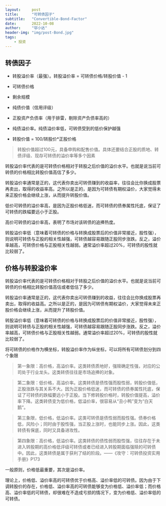 ```yaml
---
layout:     post
title:      "可转债因子"
subtitle:   "Convertible-Bond-Factor"
date:       2022-10-08
author:     "邬小达"
header-img: "img/post-Bond.jpg"
tags:
    - 投资
---
```


## 转债因子

* 转股溢价率（最强）。转股溢价率 = 可转债价格/转股价值 - 1
* 可转债价格

* 剩余规模

* 纯债价值（信用评级）

* 正股资产负债率（用于排雷，剔除资产负债率高的）

* 纯债溢价率。纯债溢价率低，可转债受到的低价保护越强
* 转股价值 = 100/转股价*正股价格

> 转股价值超过100元，具备申购和配售价值。具体还要结合正股的质地、转债评级、现存可转债的溢价率等多个因素

转股溢价率代表的是可转债价格相对于转股之后价值的溢价水平。也就是说当前可转债的价格相比转股价值高估了多少。

转股溢价率通常是正的，这代表你卖出可转债赚到的收益率，往往会比你换成股票再卖出，取得的收益率高。之所以是正的，是因为可转债有期权溢价，大家觉得未来正股价格会继续上涨，从而提升转股价值。

低价可转债的溢价率高，是因为正股价格低迷，而可转债的债券属性托底，保证了可转债的跌幅要远小于正股。

高价可转债的溢价率高，表明了市场对该转债的追捧热度。

转股溢价率低（意味着可转债的价格与转换成股票后的价值非常接近，股性强），则说明可转债与正股的相关性越强，可转债越容易跟随正股同步涨跌。反之，溢价率越高，可转债价格与正股相关性越弱。通常溢价率超过20%，可转债的股性就比较弱了。

## 价格与转股溢价率

转股溢价率代表的是可转债价格相对于转股之后价值的溢价水平。也就是说当前可转债的价格相比转股价值高估或者低估了多少。

转股溢价率通常是正的，这代表你卖出可转债赚到的收益，往往会比你换成股票再卖出，取得的收益高。之所以是正的，是因为可转债有期权溢价，大家觉得未来正股价格会继续上涨，从而提升了转股价值。

转股溢价率低（意味着可转债的价格与转换成股票后的价值非常接近，股性强），则说明可转债与正股的相关性越强，可转债越容易跟随正股同步涨跌。反之，溢价率越高，可转债价格与正股相关性越弱。通常溢价率超过20%，可转债的股性就比较弱了。

将可转债的价格作为横坐标，转股溢价率作为纵坐标，可以将所有可转债划分到四个象限

> 第一象限：高价格，高溢价率。这类转债质地好，强赎确定性强，对应的公司处于行业龙头。这类转债往往是市场追捧的对象。

> 第二象限：低价格，高溢价率。这类转债是债性强而股性弱，转股价值低，正股涨跌与其关系不大。因为正股价格低迷，而可转债的债券属性托底，保证了可转债的跌幅要远小于正股。当下修转股价格时，转股价值提高，溢价率下降。这类转债变为低价格，低溢价率，很容易从“丑小鸭”变为“白天鹅”。

> 第三象限，低价格，低溢价率。这类可转债是债性弱而股性强。债券价格低，风险小；同时由于股性强，当正股上涨时，也能同步上涨。因此，这类转债有保底，同时又具备进攻性。

> 第四象限：高价格，低溢价率。这类转债的债性弱而股性强，往往存在于未进入转股期的高价格低评级可转债或者已经进入转股期面临强赎的可转债中。因此，这类转债是属于获利了结的阶段。——《攻守：可转债投资实用手册》P173

一般原则，价格低最重要，其次是溢价率。

理论上，价格低、溢价率高的可转债优于价格高、溢价率低的可转债。因为由于下调转股价的存在，价格低、溢价率高的可转债能够变为价格低、溢价率低；而价格高、溢价率低的可转债，却很难在不造成亏损的情况下，变为价格低、溢价率低的可转债。
